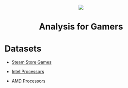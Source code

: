 <p align="center">
  <img src="https://github.com/arturobp3/Steam_Analysis_For_Gamers/blob/master/steam.jpg">
</p>
<h1 align="center"> Analysis for Gamers </h1>

# Datasets

* [Steam Store Games](https://www.kaggle.com/nikdavis/steam-store-games)

* [Intel Processors](https://www.kaggle.com/iliassekkaf/computerparts/)

* [AMD Processors](http://cpudb.stanford.edu/manufacturers/1)
	


